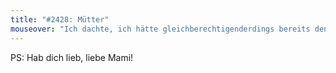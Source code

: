 ```yaml
---
title: "#2428: Mütter"
mouseover: "Ich dachte, ich hätte gleichberechtigenderdings bereits den Schraubentag im Fredkalender eingetragen..."
---
```


PS:
Hab dich lieb, liebe Mami!
